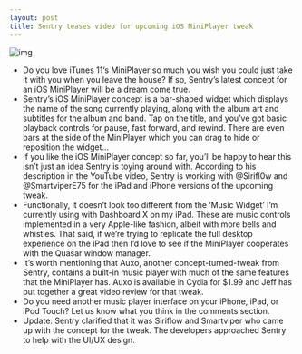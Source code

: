 ```yaml
---
layout: post
title: Sentry teases video for upcoming iOS MiniPlayer tweak
---
```

![img](http://media.idownloadblog.com/wp-content/uploads/2013/01/miniplayer.jpg)
* Do you love iTunes 11‘s MiniPlayer so much you wish you could just take it with you when you leave the house? If so, Sentry’s latest concept for an iOS MiniPlayer will be a dream come true.
* Sentry’s iOS MiniPlayer concept is a bar-shaped widget which displays the name of the song currently playing, along with the album art and subtitles for the album and band. Tap on the title, and you’ve got basic playback controls for pause, fast forward, and rewind. There are even bars at the side of the MiniPlayer which you can drag to hide or reposition the widget…
* If you like the iOS MiniPlayer concept so far, you’ll be happy to hear this isn’t just an idea Sentry is toying around with. According to his description in the YouTube video, Sentry is working with @Sirifl0w and @SmartviperE75 for the iPad and iPhone versions of the upcoming tweak.
* Functionally, it doesn’t look too different from the ‘Music Widget’ I’m currently using with Dashboard X on my iPad. These are music controls implemented in a very Apple-like fashion, albeit with more bells and whistles. That said, if we’re trying to replicate the full desktop experience on the iPad then I’d love to see if the MiniPlayer cooperates with the Quasar window manager.
* It’s worth mentioning that Auxo, another concept-turned-tweak from Sentry, contains a built-in music player with much of the same features that the MiniPlayer has. Auxo is available in Cydia for $1.99 and Jeff has put together a great video review for that tweak.
* Do you need another music player interface on your iPhone, iPad, or iPod Touch? Let us know what you think in the comments section.
* Update: Sentry clarified that it was Siriflow and Smartviper who came up with the concept for the tweak. The developers approached Sentry to help with the UI/UX design.

